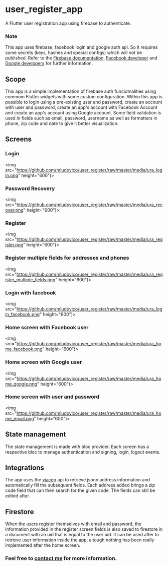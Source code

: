 # user_register_app

A Flutter user registration app using firebase to authenticate.

### Note

This app uses firebase, facebook login and google auth api. So it requires some secrets (keys, hashes and special configs) which will not be published. Refer to the [Firebase documentation](https://firebase.google.com/docs/auth), [Facebook developer](https://developers.facebook.com/docs/facebook-login/) and [Google developers](https://developers.google.com/) for further information.

## Scope

This app is a simple implementation of firebase auth funciotnalities using commom Flutter widgets with some custom configuration. Within this app is possible to login using a pre-existing user and password, create an account with user and password, create an app's account with Facebook Account and create an app's account using Google account.
Some field validation is used in fields such as email, password, username as well as formatters in phone, zip code and date to give it better visualization.

## Screens
  
### Login
<img src="https://github.com/mludovico/user_register/raw/master/media/ura_login.png" height="600")>
  
### Password Recovery
<img src="https://github.com/mludovico/user_register/raw/master/media/ura_recover.png" height="600")>
  
### Register
<img src="https://github.com/mludovico/user_register/raw/master/media/ura_register.png" height="600")>
  
### Register multiple fields for addresses and phones
<img src="https://github.com/mludovico/user_register/raw/master/media/ura_register_multiple_fields.png" height="600")>
  
### Login with facebook
<img src="https://github.com/mludovico/user_register/raw/master/media/ura_login_facebook.png" height="600")>
  
### Home screen with Facebook user
<img src="https://github.com/mludovico/user_register/raw/master/media/ura_home_facebook.png" height="600")>
  
### Home screen with Google user
<img src="https://github.com/mludovico/user_register/raw/master/media/ura_home_google.png" height="600")>
  
### Home screen with user and password
<img src="https://github.com/mludovico/user_register/raw/master/media/ura_home_email.png" height="600")>
  
## State management
  
The state management is made with bloc provider. Each screen has a respective bloc to manage authentication and signing, login, logout events.

## Integrations

The app uses the [viacep](https://viacep.com.br/) api to retrieve jsonn address information and automatically fill the subsequent fields. Each address added brings a zip code field that can then search for the given code. The fields can still be edited after.

## Firestore

When the users register themselves with email and password, the information provided in the register screen fields is also saved to firestore in a document with an uid that is equal to the user uid. It can be used after to retrieve user information inside the app, altough nothing has been really implemented after the home screen.

### Feel free to [contact me](https://github.com/mludovico) for more information.